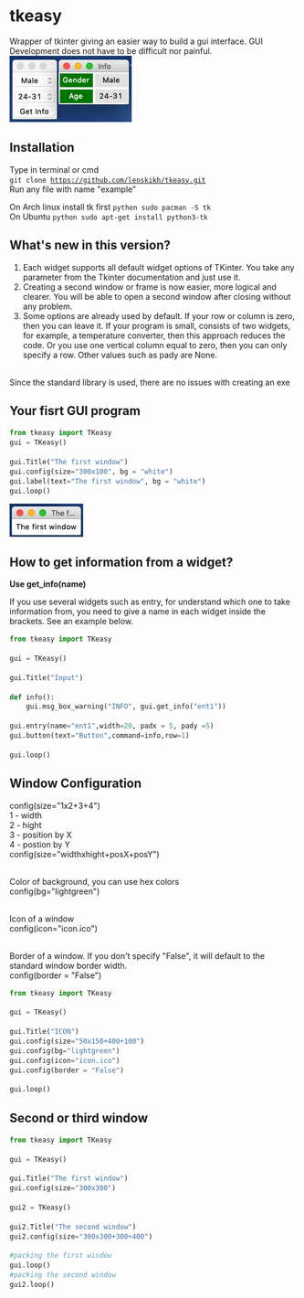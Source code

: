# tkeasy
Wrapper of tkinter giving an easier way to build a gui interface. GUI Development does not have to be difficult nor painful.</br>
![Screenshot](/screenshots/droplist.png)

## Installation
Type in terminal or cmd</br>
<code>git clone https://github.com/lenskikh/tkeasy.git</code></br>
Run any file with name "example"

On Arch linux install tk first
    ```python
    sudo pacman -S tk
    ```
<br />
On Ubuntu
    ```python
    sudo apt-get install python3-tk 
    ```

## What's new in this version?

1. Each widget supports all default widget options of TKinter. You take any parameter from the Tkinter documentation and just use it.
2. Creating a second window or frame is now easier, more logical and clearer. You will be able to open a second window after closing without any problem.
3. Some options are already used by default. If your row or column is zero, then you can leave it. If your program is small, consists of two widgets, for example, a temperature converter, then this approach reduces the code. Or you use one vertical column equal to zero, then you can only specify a row. Other values such as pady are None. 
<br />
Since the standard library is used, there are no issues with creating an exe

## Your fisrt GUI program
```python
from tkeasy import TKeasy
gui = TKeasy()

gui.Title("The first window")
gui.config(size="300x100", bg = "white")
gui.label(text="The first window", bg = "white")
gui.loop()
```
![Screenshot](/screenshots/thefirst.png)

## How to get information from a widget? 

**Use get_info(name)**<br />

If you use several widgets such as entry, for understand which one to take information from, you need to give a name in each widget inside the brackets. See an example below.

```python
from tkeasy import TKeasy

gui = TKeasy()

gui.Title("Input")

def info():
    gui.msg_box_warning("INFO", gui.get_info("ent1"))

gui.entry(name="ent1",width=20, padx = 5, pady =5)
gui.button(text="Button",command=info,row=1)

gui.loop()
```

## Window Configuration

config(size="1x2+3+4") <br />
1 - width<br />
2 - hight <br />
3 - position by X<br />
4 - postion by  Y<br />
config(size="widthxhight+posX+posY") <br /><br />

Color of background, you can use hex colors<br />
config(bg="lightgreen")<br /><br />

Icon of a window<br />
config(icon="icon.ico")<br /><br />

Border of a window. If you don't specify "False", it will default to the standard window border width.<br />
config(border = "False")

```python
from tkeasy import TKeasy

gui = TKeasy()

gui.Title("ICON")
gui.config(size="50x150+400+100")
gui.config(bg="lightgreen")
gui.config(icon="icon.ico")
gui.config(border = "False")

gui.loop()
```

## Second or third window
```python
from tkeasy import TKeasy

gui = TKeasy()

gui.Title("The first window")
gui.config(size="300x300")

gui2 = TKeasy()

gui2.Title("The second window")
gui2.config(size="300x300+300+400")

#packing the first window
gui.loop()
#packing the second window
gui2.loop()
```